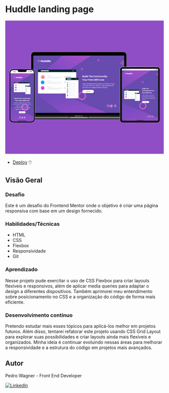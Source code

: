 # Huddle landing page
![](./src/images/huddle-landing-page-mockup2.png)

<!-- ### Links -->
<!-- - [Solution]() -->
- [Deploy](https://your-live-site-url.com) 🖱️

## Visão Geral

### Desafio

Este é um desafio do Frontend Mentor onde o objetivo é criar uma página responsiva com base em um design fornecido.

### Habilidades/Técnicas

- HTML
- CSS
- Flexbox
- Responsividade
- Git

### Aprendizado

Nesse projeto pude exercitar o uso de CSS Flexbox para criar layouts flexíveis e responsivos, além de aplicar media queries para adaptar o design a diferentes dispositivos. Também aprimorei meu entendimento sobre posicionamento no CSS e a organização do código de forma mais eficiente.

### Desenvolvimento contínuo

Pretendo estudar mais esses tópicos para aplicá-los melhor em projetos futuros. Além disso, tentarei refatorar este projeto usando CSS Grid Layout para explorar suas possibilidades e criar layouts ainda mais flexíveis e organizados. Minha ideia é continuar evoluindo nessas áreas para melhorar a responsividade e a estrutura do código em projetos mais avançados.

## Autor

Pedro Wagner - Front End Developer

[![LinkedIn](https://img.shields.io/badge/LinkedIn-Perfil-blue?style=flat&logo=linkedin&logoColor=white)](https://www.linkedin.com/in/pedrowagnerdev/)
